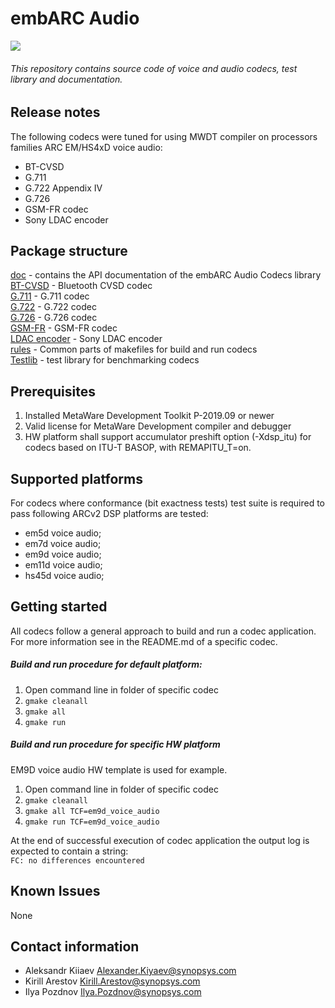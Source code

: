 embARC Audio
=====
![](https://foss-for-synopsys-dwc-arc-processors.github.io/images/icons/icon_audio.jpg)  
###### This repository contains source code of voice and audio codecs, test library and documentation.
## Release notes
The following codecs were tuned for using MWDT compiler on processors families ARC EM/HS4xD voice audio:
- BT-CVSD
- G.711  
- G.722 Appendix IV
- G.726
- GSM-FR codec
- Sony LDAC encoder

## Package structure
[doc](/doc) - contains the API documentation of the embARC Audio Codecs library  
[BT-CVSD](/cvsd) - Bluetooth CVSD codec  
[G.711](/g711) - G.711 codec  
[G.722](/g722) - G.722 codec  
[G.726](/g726) - G.726 codec  
[GSM-FR](/gsm_fr) - GSM-FR codec  
[LDAC encoder](/ldac_encoder) - Sony LDAC encoder  
[rules](/rules) - Common parts of makefiles for build and run codecs  
[Testlib](/testlib) - test library for benchmarking codecs  

## Prerequisites
1. Installed MetaWare Development Toolkit P-2019.09 or newer 
2. Valid license for MetaWare Development compiler and debugger
3. HW platform shall support accumulator preshift option (-Xdsp_itu) for codecs based on ITU-T BASOP, with REMAPITU_T=on.

## Supported platforms
For codecs where conformance (bit exactness tests) test suite is required to pass following ARCv2 DSP platforms are tested:
* em5d voice audio;
* em7d voice audio;
* em9d voice audio;
* em11d voice audio;
* hs45d voice audio;  

## Getting started
All codecs follow a general approach to build and run a codec application. For more information see in the README.md of a specific codec.
#####  Build and run procedure for default platform:
1. Open command line in folder of specific codec
2. `gmake cleanall`
3. `gmake all`
4. `gmake run`  

##### Build and run procedure for specific HW platform
EM9D voice audio HW template is used for example.
1. Open command line in folder of specific codec
2. `gmake cleanall`
3. `gmake all TCF=em9d_voice_audio`
4. `gmake run TCF=em9d_voice_audio`

At the end of successful execution of codec application the output log is expected to contain a string:  
`FC: no differences encountered`
## Known Issues
None

## Contact information
* Aleksandr Kiiaev <Alexander.Kiyaev@synopsys.com>
* Kirill Arestov <Kirill.Arestov@synopsys.com>
* Ilya Pozdnov <Ilya.Pozdnov@synopsys.com>
